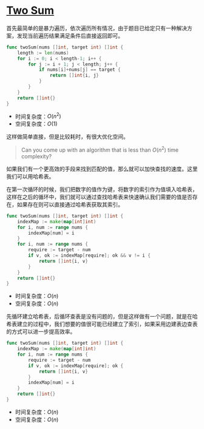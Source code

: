 # [Two Sum](https://leetcode.com/problems/two-sum/)

首先最简单的是暴力遍历，依次遍历所有情况，由于题目已给定只有一种解决方案，发现当前遍历结果满足条件后直接返回即可。

```go
func twoSum(nums []int, target int) []int {
	length := len(nums)
	for i := 0; i < length-1; i++ {
		for j := i + 1; j < length; j++ {
			if nums[i]+nums[j] == target {
				return []int{i, j}
			}
		}
	}
	return []int{}
}
```

- 时间复杂度：$O(n^2)$
- 空间复杂度：$O(1)$

这样做简单直接，但是比较耗时，有很大优化空间。

> Can you come up with an algorithm that is less than $O(n^2)$ time complexity?

如果我们有一个更高效的手段来找到匹配的值，那么就可以加快查找的速度。这里我们可以用哈希表。

在第一次循环的时候，我们把数字的值作为键，将数字的索引作为值填入哈希表，这样在之后的循环中，我们就可以通过查找哈希表来快速确认我们需要的值是否存在，如果存在则可以直接通过哈希表获取其索引。

```go
func twoSum(nums []int, target int) []int {
	indexMap := make(map[int]int)
	for i, num := range nums {
		indexMap[num] = i
	}
	for i, num := range nums {
		require := target - num
		if v, ok := indexMap[require]; ok && v != i {
			return []int{i, v}
		}
	}
	return []int{}
}
```

- 时间复杂度：$O(n)$
- 空间复杂度：$O(n)$

先循环建立哈希表，后循环查表是没有问题的，但是这样做有一个问题，就是在哈希表建立的过程中，我们想要的值很可能已经建立了索引，如果采用边建表边查表的方式可以进一步提高效率。

```go
func twoSum(nums []int, target int) []int {
	indexMap := make(map[int]int)
	for i, num := range nums {
		require := target - num
		if v, ok := indexMap[require]; ok {
			return []int{i, v}
		}
		indexMap[num] = i
	}
	return []int{}
}
```

- 时间复杂度：$O(n)$
- 空间复杂度：$O(n)$
